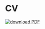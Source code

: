 # CV
[![download PDF](https://img.shields.io/badge/download-PDF-blue.svg)](https://www.dropbox.com/s/tnkvsb6dj7ow4uu/patrick_roddy_cv.pdf?dl=0)

